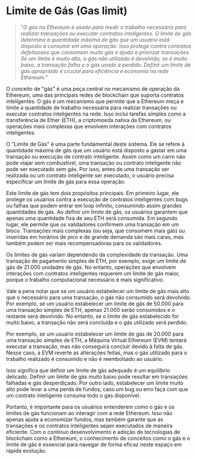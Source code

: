 # Limite de Gás (Gas limit)

>"*O gás na Ethereum é usado para medir o trabalho necessário para realizar transações ou executar contratos inteligentes. O limite de gás determina a quantidade máxima de gás que um usuário está disposto a consumir em uma operação. Isso protege contra contratos defeituosos que consomem muito gás e ajuda a priorizar transações. Se um limite é muito alto, o gás não utilizado é devolvido; se é muito baixo, a transação falha e o gás usado é perdido. Definir um limite de gás apropriado é crucial para eficiência e economia na rede Ethereum.*"

O conceito de "gás" é uma peça central no mecanismo de operação da Ethereum, uma das principais redes de blockchain que suporta contratos inteligentes. O gás é um mecanismo que permite que a Ethereum meça e limite a quantidade de trabalho necessária para realizar transações ou executar contratos inteligentes na rede. Isso inclui tarefas simples como a transferência de Ether (ETH), a criptomoeda nativa da Ethereum, ou operações mais complexas que envolvem interações com contratos inteligentes.

O "Limite de Gás" é uma parte fundamental deste sistema. Ele se refere à quantidade máxima de gás que um usuário está disposto a gastar em uma transação ou execução de contrato inteligente. Assim como um carro não pode viajar sem combustível, uma transação ou contrato inteligente não pode ser executado sem gás. Por isso, antes de uma transação ser realizada ou um contrato inteligente ser executado, o usuário precisa especificar um limite de gás para essa operação.

Este limite de gás tem dois propósitos principais. Em primeiro lugar, ele protege os usuários contra a execução de contratos inteligentes com bugs ou falhas que podem entrar em loop infinito, consumindo assim grandes quantidades de gás. Ao definir um limite de gás, os usuários garantem que apenas uma quantidade fixa de seu ETH será consumida. Em segundo lugar, ele permite que os validadores confirmem uma transação em um bloco. Transações mais complexas (ou seja, que consomem mais gás) ou inseridas em horários de pico e de grande demanda são mais caras, mas também podem ser mais recompensadoras para os validadores.

Os limites de gás variam dependendo da complexidade da transação. Uma transação de pagamento simples de ETH, por exemplo, exige um limite de gás de 21.000 unidades de gás. No entanto, operações que envolvem interações com contratos inteligentes requerem um limite de gás maior, porque o trabalho computacional necessário é mais significativo.

Vale a pena notar que se um usuário estabelecer um limite de gás mais alto que o necessário para uma transação, o gás não consumido será devolvido. Por exemplo, se um usuário estabelecer um limite de gás de 50.000 para uma transação simples de ETH, apenas 21.000 serão consumidos e o restante será devolvido. No entanto, se o limite de gás estabelecido for muito baixo, a transação não será concluída e o gás utilizado será perdido.

Por exemplo, se um usuário estabelecer um limite de gás de 20.000 para uma transação simples de ETH, a Máquina Virtual Ethereum (EVM) tentará executar a transação, mas não conseguirá concluir devido à falta de gás. Nesse caso, a EVM reverte as alterações feitas, mas o gás utilizado para o trabalho realizado é consumido e não é reembolsado ao usuário.

Isso significa que definir um limite de gás adequado é um equilíbrio delicado. Definir um limite de gás muito baixo pode resultar em transações falhadas e gás desperdiçado. Por outro lado, estabelecer um limite muito alto pode levar a uma perda de fundos, caso um bug ou erro faça com que um contrato inteligente consuma todo o gás disponível.

Portanto, é importante para os usuários entenderem como o gás e os limites de gás funcionam ao interagir com a rede Ethereum. Isso não apenas ajuda a economizar fundos, mas também garante que as transações e os contratos inteligentes sejam executados de maneira eficiente. Com o contínuo desenvolvimento e adoção de tecnologias de blockchain como a Ethereum, o conhecimento de conceitos como o gás e o limite de gás é essencial para navegar de forma eficaz neste espaço em rápida evolução.